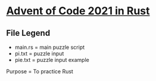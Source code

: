 # [Advent of Code 2021 in Rust](https://adventofcode.com/2021)

File Legend
------
* main.rs = main puzzle script
* pi.txt = puzzle input
* pie.txt = puzzle input example

Purpose = To practice Rust
